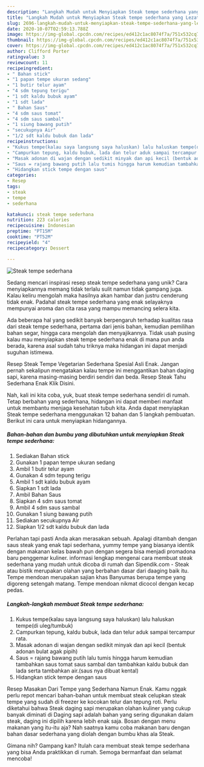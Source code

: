 ```yaml
---
description: "Langkah Mudah untuk Menyiapkan Steak tempe sederhana yang Lezat"
title: "Langkah Mudah untuk Menyiapkan Steak tempe sederhana yang Lezat"
slug: 2696-langkah-mudah-untuk-menyiapkan-steak-tempe-sederhana-yang-lezat
date: 2020-10-07T02:59:13.788Z
image: https://img-global.cpcdn.com/recipes/ed412c1ac8074f7a/751x532cq70/steak-tempe-sederhana-foto-resep-utama.jpg
thumbnail: https://img-global.cpcdn.com/recipes/ed412c1ac8074f7a/751x532cq70/steak-tempe-sederhana-foto-resep-utama.jpg
cover: https://img-global.cpcdn.com/recipes/ed412c1ac8074f7a/751x532cq70/steak-tempe-sederhana-foto-resep-utama.jpg
author: Clifford Porter
ratingvalue: 3
reviewcount: 11
recipeingredient:
- " Bahan stick"
- "1 papan tempe ukuran sedang"
- "1 butir telur ayam"
- "4 sdm tepung terigu"
- "1 sdt kaldu bubuk ayam"
- "1 sdt lada"
- " Bahan Saus"
- "4 sdm saus tomat"
- "4 sdm saus sambal"
- "1 siung bawang putih"
- "secukupnya Air"
- "1/2 sdt kaldu bubuk dan lada"
recipeinstructions:
- "Kukus tempe(kalau saya langsung saya haluskan) lalu haluskan tempe(di uleg/tumbuk)"
- "Campurkan tepung, kaldu bubuk, lada dan telur aduk sampai tercampur rata."
- "Masak adonan di wajan dengan sedikit minyak dan api kecil (bentuk adonan bulat agak pipih)"
- "Saus = rajang bawang putih lalu tumis hingga harum kemudian tambahkan saus tomat saus sambal dan tambahkan kaldu bubuk dan lada serta tambahkan air.(saus nya dibuat kental)"
- "Hidangkan stick tempe dengan saus"
categories:
- Resep
tags:
- steak
- tempe
- sederhana

katakunci: steak tempe sederhana 
nutrition: 223 calories
recipecuisine: Indonesian
preptime: "PT15M"
cooktime: "PT52M"
recipeyield: "4"
recipecategory: Dessert

---
```



![Steak tempe sederhana](https://img-global.cpcdn.com/recipes/ed412c1ac8074f7a/751x532cq70/steak-tempe-sederhana-foto-resep-utama.jpg)

Sedang mencari inspirasi resep steak tempe sederhana yang unik? Cara menyiapkannya memang tidak terlalu sulit namun tidak gampang juga. Kalau keliru mengolah maka hasilnya akan hambar dan justru cenderung tidak enak. Padahal steak tempe sederhana yang enak selayaknya mempunyai aroma dan cita rasa yang mampu memancing selera kita.

Ada beberapa hal yang sedikit banyak berpengaruh terhadap kualitas rasa dari steak tempe sederhana, pertama dari jenis bahan, kemudian pemilihan bahan segar, hingga cara mengolah dan menyajikannya. Tidak usah pusing kalau mau menyiapkan steak tempe sederhana enak di mana pun anda berada, karena asal sudah tahu triknya maka hidangan ini dapat menjadi suguhan istimewa.

Resep Steak Tempe Vegetarian Sederhana Spesial Asli Enak. Jangan pernah sekalipun mengatakan kalau tempe ini menggantikan bahan daging sapi, karena masing-masing berdiri sendiri dan beda. Resep Steak Tahu Sederhana Enak Klik Disini.


Nah, kali ini kita coba, yuk, buat steak tempe sederhana sendiri di rumah. Tetap berbahan yang sederhana, hidangan ini dapat memberi manfaat untuk membantu menjaga kesehatan tubuh kita. Anda dapat menyiapkan Steak tempe sederhana menggunakan 12 bahan dan 5 langkah pembuatan. Berikut ini cara untuk menyiapkan hidangannya.

<!--inarticleads1-->

##### Bahan-bahan dan bumbu yang dibutuhkan untuk menyiapkan Steak tempe sederhana:

1. Sediakan  Bahan stick
1. Gunakan 1 papan tempe ukuran sedang
1. Ambil 1 butir telur ayam
1. Gunakan 4 sdm tepung terigu
1. Ambil 1 sdt kaldu bubuk ayam
1. Siapkan 1 sdt lada
1. Ambil  Bahan Saus
1. Siapkan 4 sdm saus tomat
1. Ambil 4 sdm saus sambal
1. Gunakan 1 siung bawang putih
1. Sediakan secukupnya Air
1. Siapkan 1/2 sdt kaldu bubuk dan lada


Perlahan tapi pasti Anda akan merasakan sebuah. Apalagi ditambah dengan saus steak yang enak tapi sederhana, yummy tempe yang biasanya identik dengan makanan kelas bawah pun dengan segera bisa menjadi promadona baru penggemar kuliner. informasi lengkap mengenai cara membuat steak sederhana yang mudah untuk dicoba di rumah dan Sipendik.com - Steak atau bistik merupakan olahan yang berbahan dasar dari daaging baik itu. Tempe mendoan merupakan sajian khas Banyumas berupa tempe yang digoreng setengah matang. Tempe mendoan nikmat dicocol dengan kecap pedas. 

<!--inarticleads2-->

##### Langkah-langkah membuat Steak tempe sederhana:

1. Kukus tempe(kalau saya langsung saya haluskan) lalu haluskan tempe(di uleg/tumbuk)
1. Campurkan tepung, kaldu bubuk, lada dan telur aduk sampai tercampur rata.
1. Masak adonan di wajan dengan sedikit minyak dan api kecil (bentuk adonan bulat agak pipih)
1. Saus = rajang bawang putih lalu tumis hingga harum kemudian tambahkan saus tomat saus sambal dan tambahkan kaldu bubuk dan lada serta tambahkan air.(saus nya dibuat kental)
1. Hidangkan stick tempe dengan saus


Resep Masakan Dari Tempe yang Sederhana Namun Enak. Kamu nggak perlu repot mencari bahan-bahan untuk membuat steak celupkan steak tempe yang sudah di freezer ke kocokan telur dan tepung roti. Perlu diketahui bahwa Steak daging sapi merupakan olahan kuliner yang cukup banyak diminati di Daging sapi adalah bahan yang sering digunakan dalam steak, daging ini dipilih karena lebih enak saja. Bosan dengan menu makanan yang itu-itu aja? Nah saatnya kamu coba makanan baru dengan bahan dasar sederhana yang diolah dengan bumbu khas ala Steak. 

Gimana nih? Gampang kan? Itulah cara membuat steak tempe sederhana yang bisa Anda praktikkan di rumah. Semoga bermanfaat dan selamat mencoba!
